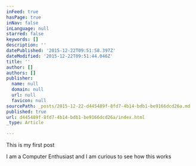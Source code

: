 ```yaml
---
inFeed: true
hasPage: true
inNav: false
inLanguage: null
starred: false
keywords: []
description: ''
datePublished: '2015-12-22T09:51:58.397Z'
dateModified: '2015-12-22T09:51:44.046Z'
title: ''
author: []
authors: []
publisher:
  name: null
  domain: null
  url: null
  favicon: null
sourcePath: _posts/2015-12-22-d445489f-8fd7-4b14-bdb1-be9166dcd26a.md
published: true
url: d445489f-8fd7-4b14-bdb1-be9166dcd26a/index.html
_type: Article

---
```

This is my first post

I am a Computer Enthusiast and I am curious to see how this works